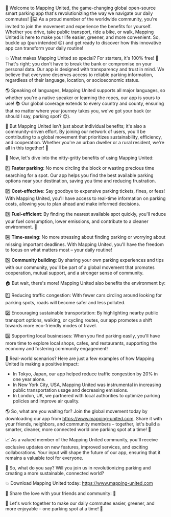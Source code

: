 🚀 Welcome to Mapping United, the game-changing global open-source smart parking app that's revolutionizing the way we navigate our daily commutes! 🚗💻 As a proud member of the worldwide community, you're invited to join the movement and experience the benefits for yourself. Whether you drive, take public transport, ride a bike, or walk, Mapping United is here to make your life easier, greener, and more convenient. So, buckle up (pun intended 😉) and get ready to discover how this innovative app can transform your daily routine!

💥 What makes Mapping United so special? For starters, it's 100% free! 🎁 That's right; you don't have to break the bank or compromise on your personal data. Our app is designed with transparency and trust in mind. We believe that everyone deserves access to reliable parking information, regardless of their language, location, or socioeconomic status.

🌎 Speaking of languages, Mapping United supports all major languages, so whether you're a native speaker or learning the ropes, our app is yours to use! 📚 Our global coverage extends to every country and county, ensuring that no matter where your journey takes you, we've got your back (or should I say, parking spot? 😊).

👥 But Mapping United isn't just about individual benefits; it's also a community-driven effort. By joining our network of users, you'll be contributing to a global movement that prioritizes sustainability, efficiency, and cooperation. Whether you're an urban dweller or a rural resident, we're all in this together! 🌈

🚀 Now, let's dive into the nitty-gritty benefits of using Mapping United:

1️⃣ **Faster parking**: No more circling the block or wasting precious time searching for a spot. Our app helps you find the best available parking options near your destination, saving you time and reducing frustration.

2️⃣ **Cost-effective**: Say goodbye to expensive parking tickets, fines, or fees! With Mapping United, you'll have access to real-time information on parking costs, allowing you to plan ahead and make informed decisions.

3️⃣ **Fuel-efficient**: By finding the nearest available spot quickly, you'll reduce your fuel consumption, lower emissions, and contribute to a cleaner environment. 🌟

4️⃣ **Time-saving**: No more stressing about finding parking or worrying about missing important deadlines. With Mapping United, you'll have the freedom to focus on what matters most – your daily routine!

5️⃣ **Community building**: By sharing your own parking experiences and tips with our community, you'll be part of a global movement that promotes cooperation, mutual support, and a stronger sense of community.

🏠 But wait, there's more! Mapping United also benefits the environment by:

1️⃣ Reducing traffic congestion: With fewer cars circling around looking for parking spots, roads will become safer and less polluted.

2️⃣ Encouraging sustainable transportation: By highlighting nearby public transport options, walking, or cycling routes, our app promotes a shift towards more eco-friendly modes of travel.

3️⃣ Supporting local businesses: When you find parking easily, you'll have more time to explore local shops, cafes, and restaurants, supporting the economy and fostering community engagement!

🌟 Real-world scenarios? Here are just a few examples of how Mapping United is making a positive impact:

* In Tokyo, Japan, our app helped reduce traffic congestion by 20% in one year alone.
* In New York City, USA, Mapping United was instrumental in increasing public transportation usage and decreasing emissions.
* In London, UK, we partnered with local authorities to optimize parking policies and improve air quality.

🌎 So, what are you waiting for? Join the global movement today by downloading our app from https://www.mapping-united.com. Share it with your friends, neighbors, and community members – together, let's build a smarter, cleaner, more connected world one parking spot at a time! 🚀

📈 As a valued member of the Mapping United community, you'll receive exclusive updates on new features, improved services, and exciting collaborations. Your input will shape the future of our app, ensuring that it remains a valuable tool for everyone.

🤝 So, what do you say? Will you join us in revolutionizing parking and creating a more sustainable, connected world?

💥 Download Mapping United today: https://www.mapping-united.com

📱 Share the love with your friends and community: 📲

🌟 Let's work together to make our daily commutes easier, greener, and more enjoyable – one parking spot at a time! 🚀